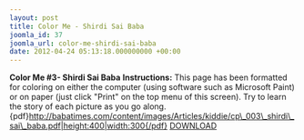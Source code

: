 ```yaml
---
layout: post
title: Color Me - Shirdi Sai Baba
joomla_id: 37
joomla_url: color-me-shirdi-sai-baba
date: 2012-04-24 05:13:18.000000000 +00:00
---
```

**Color Me #3- Shirdi Sai Baba**
**Instructions:** This page has been formatted for coloring on either the computer (using software such as Microsoft Paint) or on paper (just click "Print" on the top menu of this screen). Try to learn the story of each picture as you go along.
{pdf}http://babatimes.com/content/images/Articles/kiddie/cp\_003\_shirdi\_sai\_baba.pdf|height:400|width:300{/pdf}
[DOWNLOAD]({pdf}http:/babatimes.com/content/images/Articles/kiddie/cp_003_shirdi_sai_baba.pdf)
